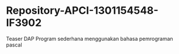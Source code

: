 # Repository-APCI-1301154548-IF3902
Teaser DAP 
            Program sederhana menggunakan bahasa pemrograman pascal  
